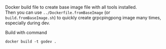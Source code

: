 Docker build file to create base image file with all tools installed.  
Then you can use `../Dockerfile.fromBaseImage` (or `build.fromBaseImage.sh`) to quickly create grpcpingpong image many times, especially during dev.

Build with command  
```
docker build -t godev .
```
